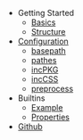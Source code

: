 * Getting Started
    - [Basics](start)
    - [Structure](structure)
* [Configuration](config/file)
    - [basepath](config/basepath)
    - [pathes](config/pathes)
    - [incPKG](config/incpkg)
    - [incCSS](config/inccss)
    - [preprocess](config/preprocess)
* Builtins
    - [Example](builtins/example)
    - [Properties](builtins/properties)
* [Github](https://github.com/alexxnb/svelte-docs)